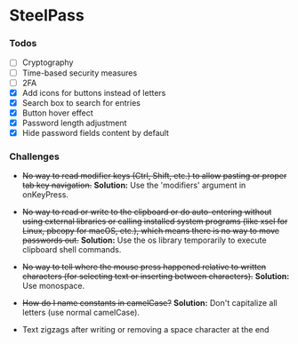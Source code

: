 # SteelPass

### Todos
- [ ] Cryptography
- [ ] Time-based security measures
- [ ] 2FA
- [x] Add icons for buttons instead of letters
- [x] Search box to search for entries
- [x] Button hover effect
- [x] Password length adjustment
- [x] Hide password fields content by default

### Challenges
- ~~No way to read modifier keys (Ctrl, Shift, etc.) to allow pasting or proper tab key navigation.~~
**Solution:** Use the 'modifiers' argument in onKeyPress.

- ~~No way to read or write to the clipboard or do auto-entering without using external libraries or calling installed system programs (like xsel for Linux, pbcopy for macOS, etc.), which means there is no way to move passwords out.~~
**Solution:** Use the os library temporarily to execute clipboard shell commands.

- ~~No way to tell where the mouse press happened relative to written characters (for selecting text or inserting between characters).~~
**Solution:** Use monospace.

- ~~How do I name constants in camelCase?~~
**Solution:** Don't capitalize all letters (use normal camelCase).

- Text zigzags after writing or removing a space character at the end